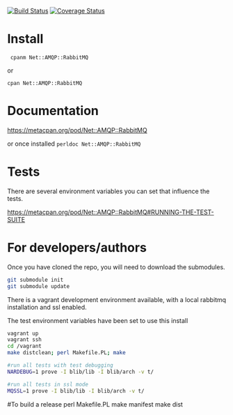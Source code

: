 [![Build Status](https://travis-ci.org/net-amqp-rabbitmq/net-amqp-rabbitmq.png)](https://travis-ci.org/net-amqp-rabbitmq/net-amqp-rabbitmq)
[![Coverage Status](https://coveralls.io/repos/net-amqp-rabbitmq/net-amqp-rabbitmq/badge.png)](https://coveralls.io/r/net-amqp-rabbitmq/net-amqp-rabbitmq)

# Install

` cpanm Net::AMQP::RabbitMQ`

or

`cpan Net::AMQP::RabbitMQ`

# Documentation

<https://metacpan.org/pod/Net::AMQP::RabbitMQ>

or once installed `perldoc Net::AMQP::RabbitMQ`

# Tests

There are several environment variables you can set that influence the tests.

<https://metacpan.org/pod/Net::AMQP::RabbitMQ#RUNNING-THE-TEST-SUITE>

# For developers/authors

Once you have cloned the repo, you will need to download the submodules.

```sh
git submodule init
git submodule update
```

There is a vagrant development environment available, with a local rabbitmq installation and ssl enabled.

The test environment variables have been set to use this install


```sh
vagrant up
vagrant ssh
cd /vagrant
make distclean; perl Makefile.PL; make

#run all tests with test debugging
NARDEBUG=1 prove -I blib/lib -I blib/arch -v t/

#run all tests in ssl mode
MQSSL=1 prove -I blib/lib -I blib/arch -v t/
```

#To build a release
perl Makefile.PL
make manifest
make dist
